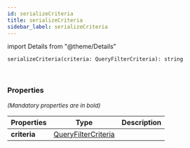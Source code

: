 ```yaml
---
id: serializeCriteria
title: serializeCriteria
sidebar_label: serializeCriteria
---
```


import Details from "@theme/Details"


```tsx
serializeCriteria(criteria: QueryFilterCriteria): string
```
<br/>



### Properties

<font size="2"><i>(Mandatory properties are in bold)</i></font>

| Properties | Type | Description |
| --------- | ---- | ----------- |
| **criteria** | [QueryFilterCriteria](/framework-api/interfaces/QueryFilterCriteria.md) |  |



